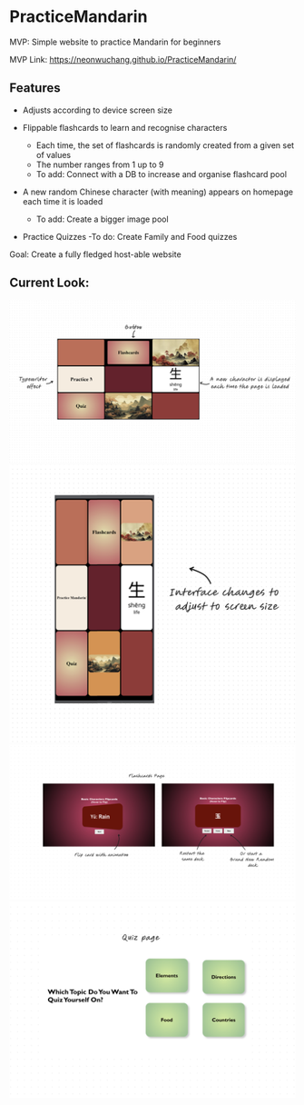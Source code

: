 # PracticeMandarin
MVP: Simple website to practice Mandarin for beginners

MVP Link: https://neonwuchang.github.io/PracticeMandarin/

 ## Features
 - Adjusts according to device screen size 
 - Flippable flashcards to learn and recognise characters
     - Each time, the set of flashcards is randomly created from a given set of values
     - The number ranges from 1 up to 9
     - To add: <Improvement> Connect with a DB to increase and organise flashcard pool

 - A new random Chinese character (with meaning) appears on homepage each time it is loaded
     - To add: <Feature> Create a bigger image pool
  
 - Practice Quizzes
     -To do: Create Family and Food quizzes

Goal: Create a fully fledged host-able website

## Current Look:

![Image of homepage for bigger screen, with annotations about features](project_images/homepage1.png)
![Image of homepage for smaller screen](project_images/homepage2.png)
![2 Images of flashcard page, with annotations about features](project_images/flashcardspage.png)
![Image of quiz page](project_images/quizpage.png)
